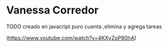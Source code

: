 
# Vanessa Corredor 

TODO creado en javacript puro cuenta ,elimina y agrega tareas

(https://www.youtube.com/watch?v=4KXyZoP80hA)
